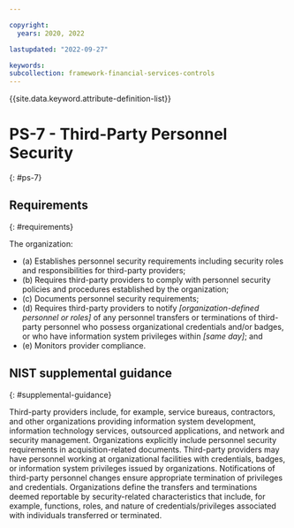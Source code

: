 ```yaml
---

copyright:
  years: 2020, 2022

lastupdated: "2022-09-27"

keywords: 
subcollection: framework-financial-services-controls
---
```


{{site.data.keyword.attribute-definition-list}}

         
# PS-7 - Third-Party Personnel Security
{: #ps-7}

## Requirements
{: #requirements}

The organization:

- (a) Establishes personnel security requirements including security roles and responsibilities for third-party providers;
- (b) Requires third-party providers to comply with personnel security policies and procedures established by the organization;
- (c) Documents personnel security requirements;
- (d) Requires third-party providers to notify _[organization-defined personnel or roles]_ of any personnel transfers or terminations of third-party personnel who possess organizational credentials and/or badges, or who have information system privileges within _[same day]_; and
- (e) Monitors provider compliance.

## NIST supplemental guidance
{: #supplemental-guidance}

Third-party providers include, for example, service bureaus, contractors, and other organizations providing information system development, information technology services, outsourced applications, and network and security management. Organizations explicitly include personnel security requirements in acquisition-related documents. Third-party providers may have personnel working at organizational facilities with credentials, badges, or information system privileges issued by organizations. Notifications of third-party personnel changes ensure appropriate termination of privileges and credentials. Organizations define the transfers and terminations deemed reportable by security-related characteristics that include, for example, functions, roles, and nature of credentials/privileges associated with individuals transferred or terminated.




